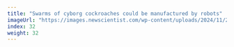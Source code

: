 ```yaml
---
title: "Swarms of cyborg cockroaches could be manufactured by robots"
imageUrl: "https://images.newscientist.com/wp-content/uploads/2024/11/29142458/SEI_231323199.jpg?width=788"
index: 32
weight: 32
---
```

